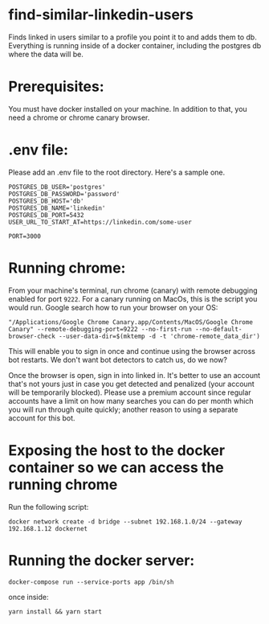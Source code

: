 # find-similar-linkedin-users
Finds linked in users similar to a profile you point it to and adds them to db. Everything is running inside of a docker container, including the postgres db where the data will be.

# Prerequisites:
You must have docker installed on your machine. In addition to that, you need a chrome or chrome canary browser.

# .env file:
Please add an .env file to the root directory. Here's a sample one.

```
POSTGRES_DB_USER='postgres'
POSTGRES_DB_PASSWORD='password'
POSTGRES_DB_HOST='db'
POSTGRES_DB_NAME='linkedin'
POSTGRES_DB_PORT=5432
USER_URL_TO_START_AT=https://linkedin.com/some-user

PORT=3000
```

# Running chrome:
From your machine's terminal, run chrome (canary) with remote debugging enabled for port `9222`. For a canary running on MacOs, this is the script you would run. Google search how to run your browser on your OS:

`"/Applications/Google Chrome Canary.app/Contents/MacOS/Google Chrome Canary" --remote-debugging-port=9222 --no-first-run --no-default-browser-check --user-data-dir=$(mktemp -d -t 'chrome-remote_data_dir')`

This will enable you to sign in once and continue using the browser across bot restarts. We don't want bot detectors to catch us, do we now?

Once the browser is open, sign in into linked in. It's better to use an account that's not yours just in case you get detected and penalized (your account will be temporarily blocked). Please use a premium account since regular accounts have a limit on how many searches you can do per month which you will run through quite quickly; another reason to using a separate account for this bot.

# Exposing the host to the docker container so we can access the running chrome
Run the following script:

`docker network create -d bridge --subnet 192.168.1.0/24 --gateway 192.168.1.12 dockernet`

# Running the docker server:

`docker-compose run --service-ports app /bin/sh`

once inside:

`yarn install && yarn start`
